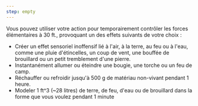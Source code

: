 ```yaml
---
step: empty
---
```

Vous pouvez utiliser votre action pour temporairement contrôler les forces élémentaires à 30 ft., provoquant un des effets suivants de votre choix : 

 - Créer un effet sensoriel inoffensif lié à l'air, à la terre, au feu ou à l'eau, comme une pluie d'étincelles, un coup de vent, une bouffée de brouillard ou un petit tremblement d'une pierre.
 - Instantanément allumer ou éteindre une bougie, une torche ou un feu de camp.
 - Réchauffer ou refroidir jusqu'à 500 g de matériau non-vivant pendant 1 heure.
 - Modeler 1 ft^3 (~28 litres) de terre, de feu, d'eau ou de brouillard dans la forme que vous voulez pendant 1 minute